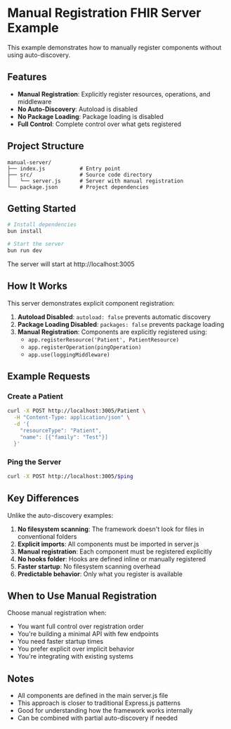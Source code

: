 # Manual Registration FHIR Server Example

This example demonstrates how to manually register components without using auto-discovery.

## Features

- **Manual Registration**: Explicitly register resources, operations, and middleware
- **No Auto-Discovery**: Autoload is disabled
- **No Package Loading**: Package loading is disabled
- **Full Control**: Complete control over what gets registered

## Project Structure

```
manual-server/
├── index.js           # Entry point
├── src/               # Source code directory
│   └── server.js      # Server with manual registration
└── package.json       # Project dependencies
```

## Getting Started

```bash
# Install dependencies
bun install

# Start the server
bun run dev
```

The server will start at http://localhost:3005

## How It Works

This server demonstrates explicit component registration:

1. **Autoload Disabled**: `autoload: false` prevents automatic discovery
2. **Package Loading Disabled**: `packages: false` prevents package loading
3. **Manual Registration**: Components are explicitly registered using:
   - `app.registerResource('Patient', PatientResource)`
   - `app.registerOperation(pingOperation)`
   - `app.use(loggingMiddleware)`

## Example Requests

### Create a Patient

```bash
curl -X POST http://localhost:3005/Patient \
  -H "Content-Type: application/json" \
  -d '{
    "resourceType": "Patient",
    "name": [{"family": "Test"}]
  }'
```

### Ping the Server

```bash
curl -X POST http://localhost:3005/$ping
```

## Key Differences

Unlike the auto-discovery examples:

1. **No filesystem scanning**: The framework doesn't look for files in conventional folders
2. **Explicit imports**: All components must be imported in server.js
3. **Manual registration**: Each component must be registered explicitly
4. **No hooks folder**: Hooks are defined inline or manually registered
5. **Faster startup**: No filesystem scanning overhead
6. **Predictable behavior**: Only what you register is available

## When to Use Manual Registration

Choose manual registration when:

- You want full control over registration order
- You're building a minimal API with few endpoints
- You need faster startup times
- You prefer explicit over implicit behavior
- You're integrating with existing systems

## Notes

- All components are defined in the main server.js file
- This approach is closer to traditional Express.js patterns
- Good for understanding how the framework works internally
- Can be combined with partial auto-discovery if needed